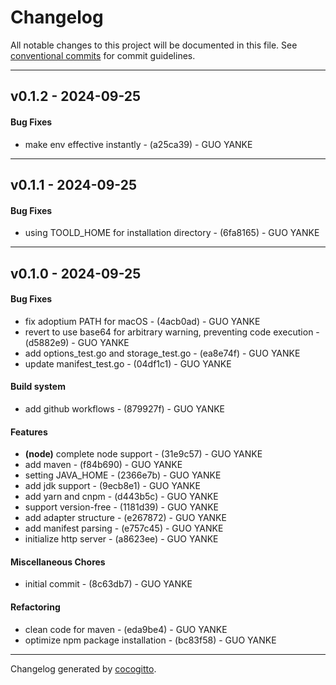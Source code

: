 # Changelog
All notable changes to this project will be documented in this file. See [conventional commits](https://www.conventionalcommits.org/) for commit guidelines.

- - -
## v0.1.2 - 2024-09-25
#### Bug Fixes
- make env effective instantly - (a25ca39) - GUO YANKE

- - -

## v0.1.1 - 2024-09-25
#### Bug Fixes
- using TOOLD_HOME for installation directory - (6fa8165) - GUO YANKE

- - -

## v0.1.0 - 2024-09-25
#### Bug Fixes
- fix adoptium PATH for macOS - (4acb0ad) - GUO YANKE
- revert to use base64 for arbitrary warning, preventing code execution - (d5882e9) - GUO YANKE
- add options_test.go and storage_test.go - (ea8e74f) - GUO YANKE
- update manifest_test.go - (04df1c1) - GUO YANKE
#### Build system
- add github workflows - (879927f) - GUO YANKE
#### Features
- **(node)** complete node support - (31e9c57) - GUO YANKE
- add maven - (f84b690) - GUO YANKE
- setting JAVA_HOME - (2366e7b) - GUO YANKE
- add jdk support - (9ecb8e1) - GUO YANKE
- add yarn and cnpm - (d443b5c) - GUO YANKE
- support version-free - (1181d39) - GUO YANKE
- add adapter structure - (e267872) - GUO YANKE
- add manifest parsing - (e757c45) - GUO YANKE
- initialize http server - (a8623ee) - GUO YANKE
#### Miscellaneous Chores
- initial commit - (8c63db7) - GUO YANKE
#### Refactoring
- clean code for maven - (eda9be4) - GUO YANKE
- optimize npm package installation - (bc83f58) - GUO YANKE

- - -

Changelog generated by [cocogitto](https://github.com/cocogitto/cocogitto).
